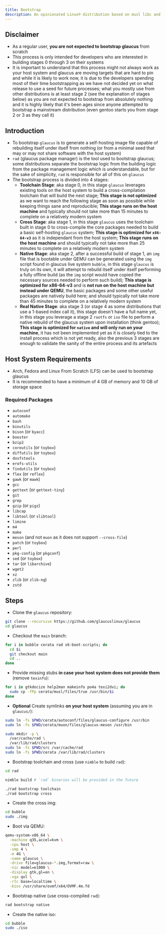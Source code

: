 ```yaml
---
title: Bootstrap
description: An opinionated Linux® distribution based on musl libc and toybox
---
```


## Disclaimer
- As a regular user, **you are not expected to bootstrap glaucus** from scratch
- This process is only intended for developers who are interested in building stages 0 through 3 on their systems
- It is important to understand that this process might not always work as your host system and glaucus are moving targets that are hard to pin and while it is likely to work now, it is due to the developers spending most of their time bootstrapping as we have not decided yet on what release to use a seed for future processes; what you mostly use from other distributions is at least stage 2 (see the explanation of stages below) as you are not expected to bootstrap from absolutely nothing and it is highly likely that it's been ages since anyone attempted to bootstrap a mainstream distribution (even gentoo starts you from stage 2 or 3 as they call it)

## Introduction
- To bootstrap `glaucus` is to generate a self-hosting image file capable of rebuilding itself under itself from nothing (or from a minimal seed that may or may not share software with the host system)
- `rad` (glaucus package manager) is the tool used to bootstrap glaucus; some distributions separate the bootstrap logic from the building logic from the package management logic which is understandable, but for the sake of simplicity, `rad` is responsible for all of this on `glaucus`
- The bootstrap process is divided into 4 stages:
  - **Toolchain Stage**: aka stage 0, in this stage `glaucus` leverages existing tools on the host system to build a cross-compilation toolchain that will build the next stage; **This stage is not optimized** as we want to reach the following stage as soon as possible while keeping things sane and reproducible; **This stage runs on the host machine** and typically should not take more than 15 minutes to complete on a relatively modern system
  - **Cross Stage**: aka stage 1, in this stage `glaucus` uses the toolchain built in stage 0 to cross-compile the core packages needed to build a basic self-hosting `glaucus` system; **This stage is optimized for `x86-64-v3`** as it is independant from the host system; **This stage runs on the host machine** and should typically not take more than 25 minutes to complete on a relatively modern system
  - **Native Stage**: aka stage 2, after a successful build of stage 1, an `img` file that is bootable under QEMU can be generated using the `img` script found in glaucus live system `bubble`, in this stage `glaucus` is truly on its own, it will attempt to rebuild itself under itself performing a fully offline build (as the `img` script would have copied the necessary sources needed to perform such build); **This stage is optimized for x86-64-v3** and is **not run on the host machine but instead under QEMU**, the basic packages and some other useful packages are natively build here; and should typically not take more than 45 minutes to complete on a relatively modern system
  - **Real Native Stage**: aka stage 3 (or stage 4 as some distributions that use a 1-based index call it), this stage doesn't have a full name yet, in this stage you leverage a stage 2 `rootfs` or `iso` file to perform a native rebuild of the glaucus system upon installation (think gentoo); **This stage is optimized for `native` and will only run on your machine**, it has not been implemented yet as it is closely tied to the install process which is not yet ready, also the previous 3 stages are enough to validate the sanity of the entire process and its artefacts

## Host System Requirements
- Arch, Fedora and Linux From Scratch (LFS) can be used to bootstrap glaucus
- It is recommended to have a minimum of 4 GB of memory and 10 GB of storage space
### Required Packages
- `autoconf`
- `automake`
- `bash`
- `binutils`
- `bison` (or `byacc`)
- `booster`
- `bzip2`
- `coreutils` (or `toybox`)
- `diffutils` (or `toybox`)
- `dosfstools`
- `erofs-utils`
- `findutils` (or `toybox`)
- `flex` (or `reflex`)
- `gawk` (or `mawk`)
- `gcc`
- `gettext` (or `gettext-tiny`)
- `git`
- `grep`
- `gzip` (or `pigz`)
- `libcap`
- `libtool` (or `slibtool`)
- `limine`
- `m4`
- `make`
- `meson` (and not `muon` as it does not support `--cross-file`)
- `patch` (or `toybox`)
- `perl`
- `pkg-config` (or `pkgconf`)
- `sed` (or `toybox`)
- `tar` (or `libarchive`)
- `wget2`
- `xz`
- `zlib` (or `zlib-ng`)
- `zstd`

## Steps
- Clone the `glaucus` repository:
```sh
git clone --recursive https://github.com/glaucuslinux/glaucus
cd glaucus
```
- Checkout the `main` branch:
```sh
for i in bubble cerata rad s6-boot-scripts; do
  cd $i
  git checkout main
  cd ..
done
```
- Provide missing stubs **in case your host system does not provide them** (remove `texinfo`):
```sh
for i in gtkdocize help2man makeinfo po4a texi2dvi; do
  sudo cp -fPp cerata/musl/files/true /usr/bin/$i
done
```
- **Optional** Create symlinks **on your host system** (assuming you are in `glaucus/`):
```sh
sudo ln -fs $PWD/cerata/autoconf/files/glaucus-configure /usr/bin
sudo ln -fs $PWD/cerata/muon/files/glaucus-meson /usr/bin

sudo mkdir -p \
  /var/cache/rad \
  /var/lib/rad/clusters
sudo ln -fs $PWD/src /var/cache/rad
sudo ln -fs $PWD/cerata /var/lib/rad/clusters
```
- Bootstrap toolchain and cross (use `nimble` to build `rad`):
```sh
cd rad

nimble build # `rad` binaries will be provided in the future

./rad bootstrap toolchain
./rad bootstrap cross
```
- Create the cross img:
```sh
cd bubble
sudo ./img
```
- Boot via QEMU:
```sh
qemu-system-x86_64 \
  -machine q35,accel=kvm \
  -cpu host \
  -smp 4 \
  -m 4G \
  -name glaucus \
  -drive file=glaucus-*.img,format=raw \
  -nic model=e1000 \
  -display gtk,gl=on \
  -vga qxl \
  -rtc base=localtime \
  -bios /usr/share/ovmf/x64/OVMF.4m.fd
```
- Bootstrap native (use cross-compiled `rad`):
```sh
rad bootstrap native
```
- Create the native iso:
```sh
cd bubble
sudo ./iso
```
